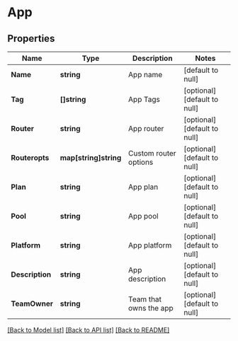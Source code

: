 # App

## Properties
Name | Type | Description | Notes
------------ | ------------- | ------------- | -------------
**Name** | **string** | App name | [default to null]
**Tag** | **[]string** | App Tags | [optional] [default to null]
**Router** | **string** | App router | [optional] [default to null]
**Routeropts** | **map[string]string** | Custom router options | [optional] [default to null]
**Plan** | **string** | App plan | [optional] [default to null]
**Pool** | **string** | App pool | [optional] [default to null]
**Platform** | **string** | App platform | [optional] [default to null]
**Description** | **string** | App description | [optional] [default to null]
**TeamOwner** | **string** | Team that owns the app | [optional] [default to null]

[[Back to Model list]](../README.md#documentation-for-models) [[Back to API list]](../README.md#documentation-for-api-endpoints) [[Back to README]](../README.md)



